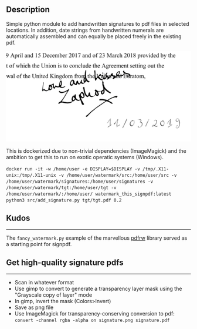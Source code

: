 ## Description

Simple python module to add handwritten signatures to pdf files in selected locations. In addition, date strings from handwritten numerals are automatically assembled and can equally be placed freely in the existing pdf.

![example1](doc/04.png)

This is dockerized due to non-trivial dependencies (ImageMagick) and the ambition to get this to run on exotic operatic systems (Windows).

`docker run -it -w /home/user -e DISPLAY=$DISPLAY -v /tmp/.X11-unix:/tmp/.X11-unix -v /home/user/watermark/src:/home/user/src -v /home/user/watermark/signatures:/home/user/signatures -v /home/user/watermark/tgt:/home/user/tgt -v /home/user/watermark/:/home/user/ watermark_this_signpdf:latest python3 src/add_signature.py tgt/tgt.pdf 0.2`

## Kudos
__________
The `fancy_watermark.py` example of the marvellous [pdfrw](https://github.com/pmaupin/pdfrw) library served as a starting point for signpdf.


## Get high-quality signature pdfs
____________________________________

* Scan in whatever format
* Use gimp to convert to generate a transparency layer mask using the "Grayscale copy of layer" mode
* In gimp, invert the mask (Colors>Invert)
* Save as png file
* Use ImageMagick for transparency-conserving conversion to pdf: `convert -channel rgba -alpha on signature.png signature.pdf`
